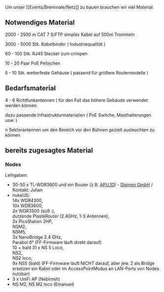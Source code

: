 
Um unser [[Events/Breminale/Netz]] zu bauen brauchen wir viel Material.

## Notwendiges Material

2000 - 2500 m CAT 7 S/FTP simplex Kabel auf 500m Trommeln

3000 - 5000 Stk. Kabelbinder ( Industriequalität )

60 - 100 Stk. RJ45 Stecker zum crimpen

10 - 20 Paar PoE Peitschen

5 - 10 Stk. wetterfeste Gehäuse ( passend für größere Routermodelle )

## Bedarfsmaterial

4 - 6 Richtfunkantennen ( für den Fall das höhere Gebäude verwendet werden können

dazu passende Infrastrukturmaterialien ( PoE Switche, Masthalterungen usw. )

n Sektorantennen um den Bereich vor den Bühnen gezielt ausleuchten zu können

## bereits zugesagtes Material
### Nodes
  Leihgaben:
  * 30-50 x TL-WDR3600 und ein Router (z.B. [APU.1D](http://www.pcengines.ch/apu1d.htm)) - [Digineo GmbH](http://www.digineo.de) / Kontakt: Julian
  * nukeUS:  
    14x WDR4300,  
    10x WDR3600,  
    2x WDR3500 (süß :),  
    dutzende PlasteRouter (2.4GHz, 1-3 Antennen),  
    2x PicoStation 2HP,  
    NSM2,  
    NSM5,  
    3x NanoBridge 2.4 GHz,  
    Parabol 6° (FF-Firmware läuft direkt darauf)  
    10 + bald 31 x NS 5 Loco,  
    NS2,  
    NS2 loco,  
    9x NS5 (bald) (FF-Firmware läuft NICHT darauf, aber jew. 2  als Bridge ersetzen ein Kabel oder im AccessPointModus an LAN-Ports von  Nodes nutzbar)  
  * 3 x UniFi AP (Nebirosh)
  * NS M2, NS M2 loco (Emanuel)